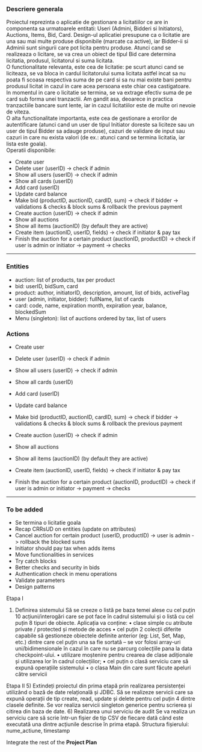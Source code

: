 ### Descriere generala
Proiectul reprezinta o aplicatie de gestionare a licitatiilor ce are in componenta sa urmatoarele entitati: Useri (Admini, Bidderi si Initiators), Auctions, Items, Bid, Card. Design-ul aplicatiei presupune ca o licitatie are una sau mai multe produse disponibile (marcate ca active), iar Bidder-ii si Adminii sunt singurii care pot licita pentru produse. Atunci cand se realizeaza o licitare, se va crea un obiect de tipul Bid care determina licitatia, produsul, licitatorul si suma licitata.   
O functionalitate relevanta, este cea de licitatie: pe scurt atunci cand se liciteaza, se va bloca in cardul licitatorului suma licitata astfel incat sa nu poata fi scoasa respectiva suma de pe card si sa nu mai existe bani pentru produsul licitat in cazul in care acea persoana este chiar cea castigatoare. In momentul in care o licitatie se termina, se va extrage efectiv suma de pe card sub forma unei tranzactii. Am gandit asa, deoarece in practica tranzactiile bancare sunt lente, iar in cazul licitatiilor este de multe ori nevoie de viteza.   
O alta functionalitate importanta, este cea de gestionare a erorilor de autentificare (atunci cand un user de tipul Initiator doreste sa liciteze sau un user de tipul Bidder sa adauge produse), cazuri de validare de input sau cazuri in care nu exista valori (de ex.: atunci cand se termina licitatia, iar lista este goala).   
Operatii disponibile:
- Create user
- Delete user (userID) -> check if admin
- Show all users (userID) -> check if admin
- Show all cards (userID)
- Add card (userID)
- Update card balance
- Make bid (productID, auctionID, cardID, sum) -> check if bidder -> validations & checks & block sums & rollback the previous payment
- Create auction (userID) -> check if admin
- Show all auctions
- Show all items (auctionID) (by default they are active)
- Create item (auctionID, userID, fields) -> check if initiator & pay tax
- Finish the auction for a certain product (auctionID, productID) -> check if user is admin or initiator -> payment -> checks

---

### Entities
- auction: list of products, tax per product
- bid: userID, bidSum, card
- product: author, initiatorID, description, amount, list of bids, activeFlag
- user (admin, initiator, bidder): fullName, list of cards
- card: code, name, expiration month, expiration year, balance, blockedSum
- Menu (singleton): list of auctions ordered by tax, list of users

### Actions
- Create user
- Delete user (userID) -> check if admin
- Show all users (userID) -> check if admin
- Show all cards (userID)
- Add card (userID)
- Update card balance
- Make bid (productID, auctionID, cardID, sum) -> check if bidder -> validations & checks & block sums & rollback the previous payment

- Create auction (userID) -> check if admin
- Show all auctions
- Show all items (auctionID) (by default they are active)
- Create item (auctionID, userID, fields) -> check if initiator & pay tax
- Finish the auction for a certain product (auctionID, productID) -> check if user is admin or initiator -> payment -> checks

---

### To be added
- Se termina o licitatie goala
- Recap CRRsUD on entities (update on attributes)
- Cancel auction for certain product (userID, productID) -> user is admin -> rollback the blocked sums
- Initiator should pay tax when adds items
- Move functionalities in services
- Try catch blocks
- Better checks and security in bids
- Authentication check in menu operations
- Validate parameters
- Design patterns

Etapa I
1) Definirea sistemului
   Să se creeze o listă pe baza temei alese cu cel puțin 10 acțiuni/interogări care se pot face în cadrul
   sistemului și o listă cu cel puțin 8 tipuri de obiecte.
Aplicația va conține:
   • clase simple cu atribute private / protected și metode de acces
   • cel puțin 2 colecții diferite capabile să gestioneze obiectele definite anterior (eg: List, Set, Map,
   etc.) dintre care cel puțin una sa fie sortată – se vor folosi array-uri uni/bidimensionale în cazul în care
   nu se parcurg colecțiile pana la data checkpoint-ului.
   • utilizare moștenire pentru crearea de clase adiționale și utilizarea lor în cadrul colecțiilor;
   • cel puțin o clasă serviciu care să expună operațiile sistemului
   • o clasa Main din care sunt făcute apeluri către servicii

Etapa II
5) Extindeți proiectul din prima etapă prin realizarea persistenței utilizând o bază de date relațională
   și JDBC.
   Să se realizeze servicii care sa expună operații de tip create, read, update și delete pentru cel puțin 4
   dintre clasele definite. Se vor realiza servicii singleton generice pentru scrierea și citirea din baza de
   date.
6) Realizarea unui serviciu de audit
   Se va realiza un serviciu care să scrie într-un fișier de tip CSV de fiecare dată când este executată una
   dintre acțiunile descrise în prima etapă. Structura fișierului: nume_actiune, timestamp

Integrate the rest of the **Project Plan**